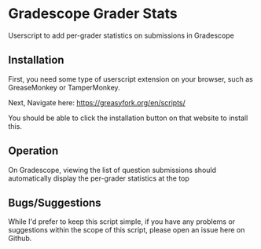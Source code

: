 # Gradescope Grader Stats
Userscript to add per-grader statistics on submissions in Gradescope

## Installation
First, you need some type of userscript extension on your browser, such as GreaseMonkey or TamperMonkey.

Next, Navigate here: https://greasyfork.org/en/scripts/

You should be able to click the installation button on that website to install this.

## Operation
On Gradescope, viewing the list of question submissions should automatically display the per-grader statistics at the top

## Bugs/Suggestions
While I'd prefer to keep this script simple, if you have any problems or suggestions within the scope of this script, please open an issue here on Github.
